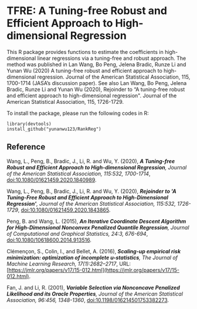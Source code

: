 # TFRE: A Tuning-free Robust and Efficient Approach to High-dimensional Regression
 This R package provides functions to estimate the coefficients in high-dimensional linear regressions via a tuning-free and robust approach.  The method was published in Lan Wang, Bo Peng, Jelena Bradic, Runze Li and Yunan Wu (2020) A tuning-free robust and efficient approach to high-dimensional regression. Journal of the American Statistical Association, 115, 1700-1714 (JASA’s discussion paper). See also Lan Wang, Bo Peng, Jelena Bradic, Runze Li and Yunan Wu (2020), Rejoinder to “A tuning-free robust and efficient approach to high-dimensional regression". Journal of the American Statistical Association, 115, 1726-1729.

 

To install the package, please run the following codes in R:

```{r}
library(devtools)
install_github("yunanwu123/RankReg")
```


## Reference

Wang, L., Peng, B., Bradic, J., Li, R. and Wu, Y. (2020), ***A Tuning-free Robust and Efficient Approach to High-dimensional Regression**, Journal of the American Statistical Association, 115:532, 1700-1714*, [doi:10.1080/01621459.2020.1840989](https://doi.org/10.1080/01621459.2020.1840989).

Wang, L., Peng, B., Bradic, J., Li, R. and Wu, Y. (2020), ***Rejoinder to 'A Tuning-Free Robust and Efficient Approach to High-Dimensional Regression'**, Journal of the American Statistical Association, 115:532, 1726-1729*, [doi:10.1080/01621459.2020.1843865](https://doi.org/10.1080/01621459.2020.1843865).

Peng, B. and Wang, L. (2015), ***An Iterative Coordinate Descent Algorithm for High-Dimensional Nonconvex Penalized Quantile Regression**, Journal of Computational and Graphical Statistics, 24:3, 676-694*, [doi:10.1080/10618600.2014.913516](https://doi.org/10.1080/10618600.2014.913516).

Clémençon, S., Colin, I., and Bellet, A. (2016), ***Scaling-up empirical risk minimization: optimization of incomplete u-statistics**, The Journal of Machine Learning Research, 17(1):2682–2717*, URL: [https://jmlr.org/papers/v17/15-012.html](https://jmlr.org/papers/v17/15-012.html).

Fan, J. and Li, R. (2001), ***Variable Selection via Nonconcave Penalized Likelihood and its Oracle Properties**, Journal of the American Statistical Association, 96:456, 1348-1360*, [doi:10.1198/016214501753382273](https://doi.org/10.1198/016214501753382273). 
